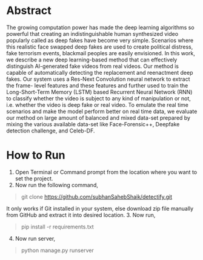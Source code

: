 # Abstract

The growing computation power has made the deep learning algorithms so powerful that creating an indistinguishable human synthesized video popularly called as deep fakes have become very simple. Scenarios where this realistic face swapped deep fakes are used to create political distress, fake terrorism events, blackmail peoples are easily envisioned. In this work, we describe a new deep learning-based method that can effectively distinguish AI-generated fake videos from real videos. Our method is capable of automatically detecting the replacement and reenactment deep fakes. Our system uses a Res-Next Convolution neural network to extract the frame- level features and these features and further used to train the Long-Short-Term Memory (LSTM) based Recurrent Neural Network (RNN) to classify whether the video is subject to any kind of manipulation or not, i.e. whether the video is deep fake or real video. To emulate the real time scenarios and make the model perform better on real time data, we evaluate our method on large amount of balanced and mixed data-set prepared by mixing the various available data-set like Face-Forensic++, Deepfake detection challenge, and Celeb-DF.

# How to Run

1. Open Terminal or Command prompt from the location where you want to set the project.
2. Now run the following command,
> git clone https://github.com/subhanSahebShaik/detectify.git

It only works if Git installed in your system, else download zip file manually from GitHub and extract it into desired location.
3. Now run,
> pip install -r requirements.txt
4. Now run server,
> python manage.py runserver
